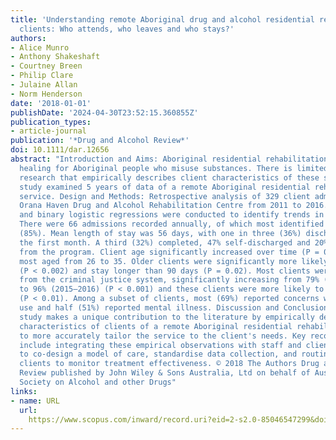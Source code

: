 ```yaml
---
title: 'Understanding remote Aboriginal drug and alcohol residential rehabilitation
  clients: Who attends, who leaves and who stays?'
authors:
- Alice Munro
- Anthony Shakeshaft
- Courtney Breen
- Philip Clare
- Julaine Allan
- Norm Henderson
date: '2018-01-01'
publishDate: '2024-04-30T23:52:15.360855Z'
publication_types:
- article-journal
publication: '*Drug and Alcohol Review*'
doi: 10.1111/dar.12656
abstract: "Introduction and Aims: Aboriginal residential rehabilitation services provide
  healing for Aboriginal people who misuse substances. There is limited available
  research that empirically describes client characteristics of these services. This
  study examined 5 years of data of a remote Aboriginal residential rehabilitation
  service. Design and Methods: Retrospective analysis of 329 client admissions to
  Orana Haven Drug and Alcohol Rehabilitation Centre from 2011 to 2016. Multinomial
  and binary logistic regressions were conducted to identify trends in the data. Results:
  There were 66 admissions recorded annually, of which most identified as Aboriginal
  (85%). Mean length of stay was 56 days, with one in three (36%) discharging within
  the first month. A third (32%) completed, 47% self-discharged and 20% house-discharged
  from the program. Client age significantly increased over time (P = 0.03), with
  most aged from 26 to 35. Older clients were significantly more likely to readmit
  (P < 0.002) and stay longer than 90 days (P = 0.02). Most clients were referred
  from the criminal justice system, significantly increasing from 79% (2011–2012)
  to 96% (2015–2016) (P < 0.001) and these clients were more likely to self-discharge
  (P < 0.01). Among a subset of clients, most (69%) reported concerns with polysubstance
  use and half (51%) reported mental illness. Discussion and Conclusions: The current
  study makes a unique contribution to the literature by empirically describing the
  characteristics of clients of a remote Aboriginal residential rehabilitation service
  to more accurately tailor the service to the client's needs. Key recommendations
  include integrating these empirical observations with staff and client perceptions
  to co-design a model of care, standardise data collection, and routinely following-up
  clients to monitor treatment effectiveness. © 2018 The Authors Drug and Alcohol
  Review published by John Wiley & Sons Australia, Ltd on behalf of Australasian Professional
  Society on Alcohol and other Drugs"
links:
- name: URL
  url: 
    https://www.scopus.com/inward/record.uri?eid=2-s2.0-85046547299&doi=10.1111%2fdar.12656&partnerID=40&md5=ea5c5e83fab31f5586eaf0d986617739
---
```

